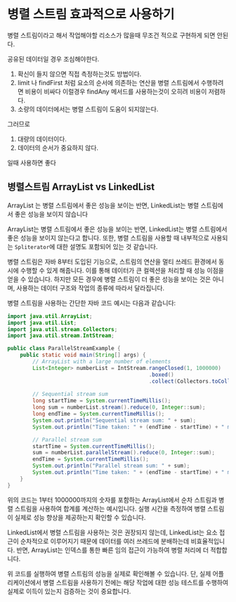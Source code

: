 # 병렬 스트림 효과적으로 사용하기

병렬 스트림이라고 해서 작업해야할 리소스가 많을때 무조건 적으로 구현하게 되면 안된다.

공유된 데이터일 경우 조심해야한다.



1. 확신이 들지 않으면 직접 측정하는것도 방법이다.&#x20;
2. limit 나 findFirst 처럼 요소의 순서에 의존하는 연산을 병렬 스트림에서 수행하려면 비용이 비싸다 이럴경우 findAny 메서드를 사용하는것이 오히려 비용이 저렴하다.
3. 소량의 데이터에서는 병렬 스트림이 도움이 되지않는다.



그러므로

1. 대량의 데이터이다.
2. 데이터의 순서가 중요하지 않다.

일때 사용하면 좋다



## 병렬스트림 ArrayList vs LinkedList

ArrayList 는 병렬 스트림에서 좋은 성능을 보이는 반면, LinkedList는 병렬 스트림에서 좋은 성능을 보이지 않습니다



ArrayList는 병렬 스트림에서 좋은 성능을 보이는 반면, LinkedList는 병렬 스트림에서 좋은 성능을 보이지 않는다고 합니다. 또한, 병렬 스트림을 사용할 때 내부적으로 사용되는 `Spliterator`에 대한 설명도 포함되어 있는 것 같습니다.

병렬 스트림은 자바 8부터 도입된 기능으로, 스트림의 연산을 멀티 쓰레드 환경에서 동시에 수행할 수 있게 해줍니다. 이를 통해 데이터가 큰 컬렉션을 처리할 때 성능 이점을 얻을 수 있습니다. 하지만 모든 경우에 병렬 스트림이 더 좋은 성능을 보이는 것은 아니며, 사용하는 데이터 구조와 작업의 종류에 따라서 달라집니다.

병렬 스트림을 사용하는 간단한 자바 코드 예시는 다음과 같습니다:

```java
import java.util.ArrayList;
import java.util.List;
import java.util.stream.Collectors;
import java.util.stream.IntStream;

public class ParallelStreamExample {
    public static void main(String[] args) {
        // ArrayList with a large number of elements
        List<Integer> numberList = IntStream.rangeClosed(1, 1000000)
                                             .boxed()
                                             .collect(Collectors.toCollection(ArrayList::new));
        
        // Sequential stream sum
        long startTime = System.currentTimeMillis();
        long sum = numberList.stream().reduce(0, Integer::sum);
        long endTime = System.currentTimeMillis();
        System.out.println("Sequential stream sum: " + sum);
        System.out.println("Time taken: " + (endTime - startTime) + " ms");

        // Parallel stream sum
        startTime = System.currentTimeMillis();
        sum = numberList.parallelStream().reduce(0, Integer::sum);
        endTime = System.currentTimeMillis();
        System.out.println("Parallel stream sum: " + sum);
        System.out.println("Time taken: " + (endTime - startTime) + " ms");
    }
}
```

위의 코드는 1부터 1000000까지의 숫자를 포함하는 ArrayList에서 순차 스트림과 병렬 스트림을 사용하여 합계를 계산하는 예시입니다. 실행 시간을 측정하여 병렬 스트림이 실제로 성능 향상을 제공하는지 확인할 수 있습니다.

LinkedList에서 병렬 스트림을 사용하는 것은 권장되지 않는데, LinkedList는 요소 접근이 순차적으로 이루어지기 때문에 데이터를 여러 쓰레드에 분배하는데 비효율적입니다. 반면, ArrayList는 인덱스를 통한 빠른 임의 접근이 가능하여 병렬 처리에 더 적합합니다.

위 코드를 실행하여 병렬 스트림의 성능을 실제로 확인해볼 수 있습니다. 단, 실제 어플리케이션에서 병렬 스트림을 사용하기 전에는 해당 작업에 대한 성능 테스트를 수행하여 실제로 이득이 있는지 검증하는 것이 중요합니다.

